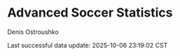 # Advanced Soccer Statistics
Denis Ostroushko

<!-- gfm -->

Last successful data update: 2025-10-06 23:19:02 CST
